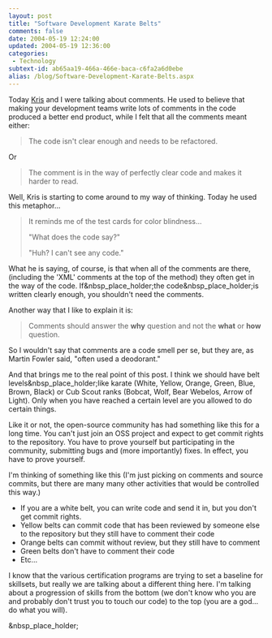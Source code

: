 ```yaml
---
layout: post
title: "Software Development Karate Belts"
comments: false
date: 2004-05-19 12:24:00
updated: 2004-05-19 12:36:00
categories:
 - Technology
subtext-id: ab65aa19-466a-466e-baca-c6fa2a6d0ebe
alias: /blog/Software-Development-Karate-Belts.aspx
---
```



Today [Kris](http://weblogs.ilg.com/KSyverstad/) and I were talking about comments. He used to believe that making your development teams write lots of comments in the code produced a better end product, while I felt that all the comments meant either:

> The code isn't clear enough and needs to be refactored.

Or

> The comment is in the way of perfectly clear code and makes it harder to read.

Well, Kris is starting to come around to my way of thinking. Today he used this metaphor...

> It reminds me of the test cards for color blindness...
> 
> "What does the code say?"
> 
> "Huh? I can't see any code."

What he is saying, of course, is that when all of the comments are there, (including the 'XML' comments at the top of the method) they often get in the way of the code. If&nbsp_place_holder;the code&nbsp_place_holder;is written clearly enough, you shouldn't need the comments.

Another way that I like to explain it is:

> Comments should answer the **why** question and not the **what** or **how** question.

So I wouldn't say that comments are a code smell per se, but they are, as Martin Fowler said, "often used a deodorant."

And that brings me to the real point of this post. I think we should have belt levels&nbsp_place_holder;like karate (White, Yellow, Orange, Green, Blue, Brown, Black) or Cub Scout ranks (Bobcat, Wolf, Bear Webelos, Arrow of Light). Only when you have reached a certain level are you allowed to do certain things.

Like it or not, the open-source community has had something like this for a long time. You can't just join an OSS project and expect to get commit rights to the repository. You have to prove yourself but participating in the community, submitting bugs and (more importantly) fixes. In effect, you have to prove yourself.

I'm thinking of something like this (I'm just picking on comments and source commits, but there are many many other activities that would be controlled this way.)

  * If you are a white belt, you can write code and send it in, but you don't get commit rights. 
  * Yellow belts can commit code that has been reviewed by someone else to the repository but they still have to comment their code 
  * Orange belts can commit without review, but they still have to comment 
  * Green belts don't have to comment their code 
  * Etc...

I know that the various certification programs are trying to set a baseline for skillsets, but really we are talking about a different thing here. I'm talking about a progression of skills from the bottom (we don't know who you are and probably don't trust you to touch our code) to the top (you are a god... do what you will).

&nbsp_place_holder;

